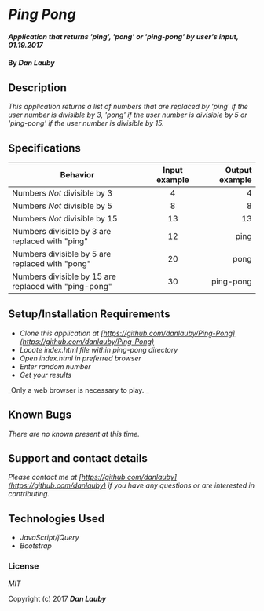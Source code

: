 # _Ping Pong_

#### _Application that returns 'ping', 'pong' or 'ping-pong' by user's input, 01.19.2017_

#### By _**Dan Lauby**_

## Description

_This application returns a list of numbers that are replaced by 'ping' if the user number is divisible by 3, 'pong' if the user number is divisible by 5 or 'ping-pong' if the user number is divisible by 15._

## Specifications

| Behavior                                              |   Input example   |  Output example |
|-------------------------------------------------------|:-----------------:|----------------:|
| Numbers _Not_ divisible by 3                          | 4                 | 4               |
| Numbers _Not_ divisible by 5                          | 8                 | 8               |
| Numbers _Not_ divisible by 15                         | 13                | 13              |
| Numbers divisible by 3 are replaced with "ping"       | 12                | ping            |
| Numbers divisible by 5 are replaced with "pong"       | 20                | pong            |
| Numbers divisible by 15 are replaced with "ping-pong" | 30                | ping-pong       |

## Setup/Installation Requirements

* _Clone this application at [https://github.com/danlauby/Ping-Pong](https://github.com/danlauby/Ping-Pong)_
* _Locate index.html file within ping-pong directory_
* _Open index.html in preferred browser_
* _Enter random number_
* _Get your results_

_Only a web browser is necessary to play. _

## Known Bugs

_There are no known present at this time._

## Support and contact details

_Please contact me at [https://github.com/danlauby](https://github.com/danlauby) if you have any questions or are interested in contributing._

## Technologies Used

* _JavaScript/jQuery_
* _Bootstrap_

### License

*MIT*

Copyright (c) 2017 **_Dan Lauby_**
